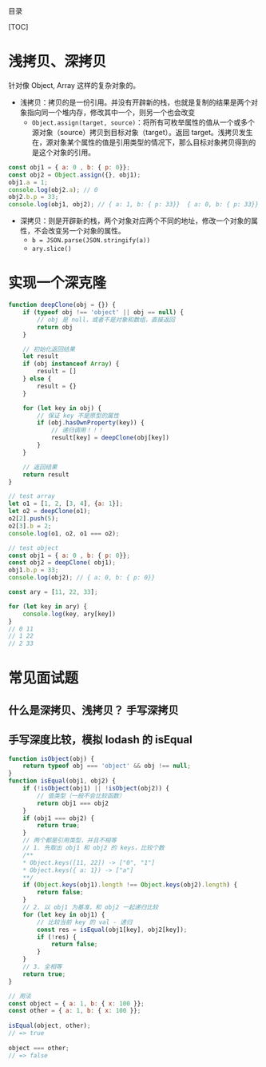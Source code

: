 目录

[TOC]

# 浅拷贝、深拷贝
针对像 Object, Array 这样的复杂对象的。


- 浅拷贝：拷贝的是一份引用。并没有开辟新的栈，也就是复制的结果是两个对象指向同一个堆内存，修改其中一个，则另一个也会改变
	+ `Object.assign(target, source)`：将所有可枚举属性的值从一个或多个源对象（source）拷贝到目标对象（target）。返回 target。浅拷贝发生在，源对象某个属性的值是引用类型的情况下，那么目标对象拷贝得到的是这个对象的引用。
```js
const obj1 = { a: 0 , b: { p: 0}}; 
const obj2 = Object.assign({}, obj1); 
obj1.a = 1; 
console.log(obj2.a); // 0
obj2.b.p = 33;
console.log(obj1, obj2); // { a: 1, b: { p: 33}}  { a: 0, b: { p: 33}}
```

- 深拷贝：则是开辟新的栈，两个对象对应两个不同的地址，修改一个对象的属性，不会改变另一个对象的属性。
	+ `b = JSON.parse(JSON.stringify(a))`
	+ `ary.slice()`


	
# 实现一个深克隆

```js
function deepClone(obj = {}) {
    if (typeof obj !== 'object' || obj == null) {
        // obj 是 null，或者不是对象和数组，直接返回
        return obj
    }

    // 初始化返回结果
    let result
    if (obj instanceof Array) {
        result = []
    } else {
        result = {}
    }

    for (let key in obj) {
        // 保证 key 不是原型的属性
        if (obj.hasOwnProperty(key)) {
            // 递归调用！！！
            result[key] = deepClone(obj[key])
        }
    }

    // 返回结果
    return result
}

// test array
let o1 = [1, 2, [3, 4], {a: 1}];
let o2 = deepClone(o1);
o2[2].push(5);
o2[3].b = 2;
console.log(o1, o2, o1 === o2);

// test object
const obj1 = { a: 0 , b: { p: 0}};
const obj2 = deepClone( obj1); 
obj1.b.p = 33;
console.log(obj2); // { a: 0, b: { p: 0}}
```

```js
const ary = [11, 22, 33];

for (let key in ary) {
    console.log(key, ary[key])
}
// 0 11
// 1 22
// 2 33
```



# 常见面试题
## 什么是深拷贝、浅拷贝？ 手写深拷贝
## 手写深度比较，模拟 lodash 的 isEqual
```js
function isObject(obj) {
    return typeof obj === 'object' && obj !== null;
}
function isEqual(obj1, obj2) {
    if (!isObject(obj1) || !isObject(obj2)) {
        // 值类型（一般不会比较函数）
        return obj1 === obj2
    }
    if (obj1 === obj2) {
        return true;
    }
    // 两个都是引用类型，并且不相等
    // 1. 先取出 obj1 和 obj2 的 keys，比较个数
    /**
    * Object.keys([11, 22]) -> ["0", "1"]
    * Object.keys({ a: 1}) -> ["a"]
    **/
    if (Object.keys(obj1).length !== Object.keys(obj2).length) {
        return false;
    }
    // 2. 以 obj1 为基准，和 obj2 一起递归比较
    for (let key in obj1) {
        // 比较当前 key 的 val - 递归
        const res = isEqual(obj1[key], obj2[key]);
        if (!res) {
            return false;
        }
    }
    // 3. 全相等
    return true;
}

// 用法
const object = { a: 1, b: { x: 100 }};
const other = { a: 1, b: { x: 100 }};
 
isEqual(object, other);
// => true
 
object === other;
// => false
```
